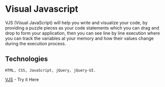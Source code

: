 # Visual Javascript

VJS (Visual JavaScript) will help you write and visualize your code, by providing a puzzle pieces as your code statements which you can drag and drop to form your application, then you can see line by line execution where you can track the variables at your memory and how their values change during the execution process.

## Technologies
```
HTML, CSS, JavaScript, jQuery, jQuery-UI.
```
 
[VJS](https://muhammad-othman.github.io/vjs/factorial_while_loop.html) - Try it Here
